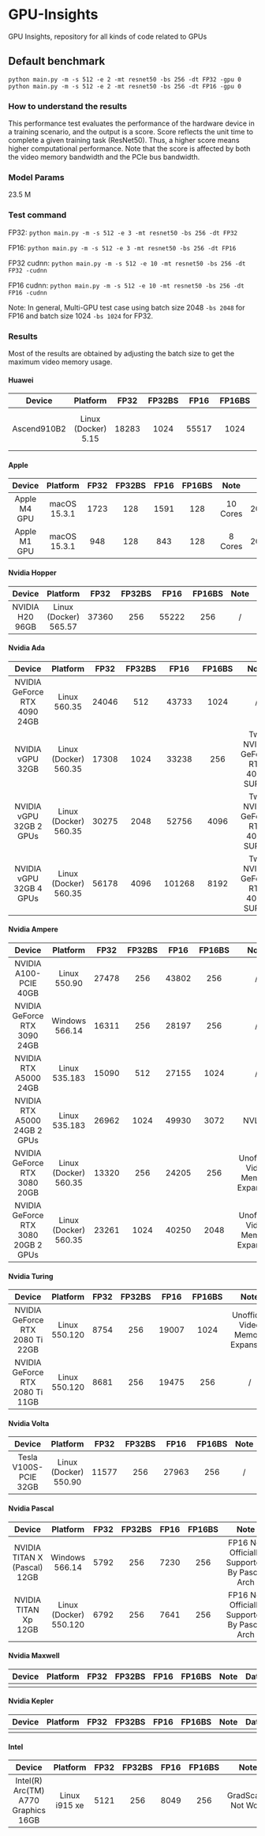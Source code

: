 # GPU-Insights
GPU Insights, repository for all kinds of code related to GPUs

## Default benchmark
```shell
python main.py -m -s 512 -e 2 -mt resnet50 -bs 256 -dt FP32 -gpu 0
python main.py -m -s 512 -e 2 -mt resnet50 -bs 256 -dt FP16 -gpu 0
```

### How to understand the results

This performance test evaluates the performance of the hardware device in a training scenario, and the output is a score. Score reflects the unit time to complete a given training task (ResNet50). Thus, a higher score means higher computational performance. Note that the score is affected by both the video memory bandwidth and the PCIe bus bandwidth.

### Model Params
23.5 M

### Test command

FP32: `python main.py -m -s 512 -e 3 -mt resnet50 -bs 256 -dt FP32`

FP16: `python main.py -m -s 512 -e 3 -mt resnet50 -bs 256 -dt FP16`

FP32 cudnn: `python main.py -m -s 512 -e 10 -mt resnet50 -bs 256 -dt FP32 -cudnn`

FP16 cudnn: `python main.py -m -s 512 -e 10 -mt resnet50 -bs 256 -dt FP16 -cudnn`

Note: In general, Multi-GPU test case using batch size 2048 `-bs 2048` for FP16 and batch size 1024 `-bs 1024` for FP32.

### Results

Most of the results are obtained by adjusting the batch size to get the maximum video memory usage.

#### Huawei

|   Device    |         Platform         | FP32  | FP32BS | FP16  | FP16BS |              Note               | **Date**  |
| :---------: | :----------------------: | :---: | :----: | :---: | :----: | :-----------------------------: | --------- |
| Ascend910B2 | Linux (Docker)<br />5.15 | 18283 |  1024  | 55517 |  1024  | FP16 GradScaler seems overflow. | 2025.3.20 |



#### Apple

|    Device    |     Platform      | FP32 | FP32BS | FP16 | FP16BS |   Note   | Date      |
| :----------: | :---------------: | :--: | :----: | :--: | :----: | :------: | --------- |
| Apple M4 GPU | macOS<br />15.3.1 | 1723 |  128   | 1591 |  128   | 10 Cores | 2025.3.20 |
| Apple M1 GPU | macOS<br />15.3.1 | 948  |  128   | 843  |  128   | 8 Cores  | 2025.3.20 |



#### Nvidia Hopper

|        Device        |          Platform          | FP32  | FP32BS | FP16  | FP16BS | Note | Date      |
| :------------------: | :------------------------: | :---: | :----: | :---: | :----: | :--: | --------- |
| NVIDIA H20<br />96GB | Linux (Docker)<br />565.57 | 37360 |  256   | 55222 |  256   |  /   | 2025.3.27 |



#### Nvidia Ada

|              Device               |          Platform          | FP32  | FP32BS |  FP16  | FP16BS |               Note                | Date      |
| :-------------------------------: | :------------------------: | :---: | :----: | :----: | :----: | :-------------------------------: | --------- |
| NVIDIA GeForce RTX 4090<br />24GB |     Linux<br />560.35      | 24046 |  512   | 43733  |  1024  |                 /                 | 2025.3.20 |
|       NVIDIA vGPU<br />32GB       | Linux (Docker)<br />560.35 | 17308 |  1024  | 33238  |  256   | Two NVIDIA GeForce RTX 4080 SUPER | 2025.3.27 |
|  NVIDIA vGPU<br />32GB    2 GPUs  | Linux (Docker)<br />560.35 | 30275 |  2048  | 52756  |  4096  | Two NVIDIA GeForce RTX 4080 SUPER | 2025.3.20 |
|  NVIDIA vGPU<br />32GB    4 GPUs  | Linux (Docker)<br />560.35 | 56178 |  4096  | 101268 |  8192  | Two NVIDIA GeForce RTX 4080 SUPER | 2025.3.20 |



#### Nvidia Ampere

|                   Device                    |          Platform          | FP32  | FP32BS | FP16  | FP16BS |               Note                | Date      |
| :-----------------------------------------: | :------------------------: | :---: | :----: | :---: | :----: | :-------------------------------: | --------- |
|         NVIDIA A100-PCIE<br />40GB          |     Linux<br />550.90      | 27478 |  256   | 43802 |  256   |                 /                 | 2025.3.31 |
|      NVIDIA GeForce RTX 3090<br />24GB      |    Windows<br />566.14     | 16311 |  256   | 28197 |  256   |                 /                 | 2025.3.10 |
|         NVIDIA RTX A5000<br />24GB          |     Linux<br />535.183     | 15090 |  512   | 27155 |  1024  |                 /                 | 2025.3.20 |
|    NVIDIA RTX A5000<br />24GB    2 GPUs     |     Linux<br />535.183     | 26962 |  1024  | 49930 |  3072  |              NVLink               | 2025.3.20 |
|      NVIDIA GeForce RTX 3080<br />20GB      | Linux (Docker)<br />560.35 | 13320 |  256   | 24205 |  256   | Unofficial Video Memory Expansion | 2025.3.20 |
| NVIDIA GeForce RTX 3080<br />20GB    2 GPUs | Linux (Docker)<br />560.35 | 23261 |  1024  | 40250 |  2048  | Unofficial Video Memory Expansion | 2025.3.20 |



#### Nvidia Turing

|                Device                |      Platform      | FP32 | FP32BS | FP16  | FP16BS |               Note                | Date      |
| :----------------------------------: | :----------------: | :--: | :----: | :---: | :----: | :-------------------------------: | --------- |
| NVIDIA GeForce RTX 2080 Ti<br />22GB | Linux<br />550.120 | 8754 |  256   | 19007 |  1024  | Unofficial Video Memory Expansion | 2025.3.20 |
| NVIDIA GeForce RTX 2080 Ti<br />11GB | Linux<br />550.120 | 8681 |  256   | 19475 |  256   |                 /                 | 2025.4.02 |



#### Nvidia Volta

|           Device           |          Platform          | FP32  | FP32BS | FP16  | FP16BS | Note | Date      |
| :------------------------: | :------------------------: | :---: | :----: | :---: | :----: | :--: | --------- |
| Tesla V100S-PCIE<br />32GB | Linux (Docker)<br />550.90 | 11577 |  256   | 27963 |  256   |  /   | 2025.3.20 |



#### Nvidia Pascal

|              Device               |          Platform           | FP32 | FP32BS | FP16 | FP16BS |                     Note                     | Date      |
| :-------------------------------: | :-------------------------: | :--: | :----: | :--: | :----: | :------------------------------------------: | --------- |
| NVIDIA TITAN X (Pascal)<br />12GB |     Windows<br />566.14     | 5792 |  256   | 7230 |  256   | FP16 Not Officially Supported By Pascal Arch | 2025.3.20 |
|     NVIDIA TITAN Xp<br />12GB     | Linux (Docker)<br />550.120 | 6792 |  256   | 7641 |  256   | FP16 Not Officially Supported By Pascal Arch | 2025.3.26 |



#### Nvidia Maxwell

| Device | Platform | FP32 | FP32BS | FP16 | FP16BS | Note | Date |
| :----: | :------: | :--: | :----: | :--: | :----: | :--: | ---- |
|        |          |      |        |      |        |      |      |



#### Nvidia Kepler

| Device | Platform | FP32 | FP32BS | FP16 | FP16BS | Note | Date |
| :----: | :------: | :--: | :----: | :--: | :----: | :--: | ---- |
|        |          |      |        |      |        |      |      |



#### Intel

|                  Device                  |      Platform      | FP32 | FP32BS | FP16 | FP16BS |        Note         | Date      |
| :--------------------------------------: | :----------------: | :--: | :----: | :--: | :----: | :-----------------: | --------- |
| Intel(R) Arc(TM) A770 Graphics<br />16GB | Linux<br />i915 xe | 5121 |  256   | 8049 |  256   | GradScaler Not Work | 2025.3.20 |
